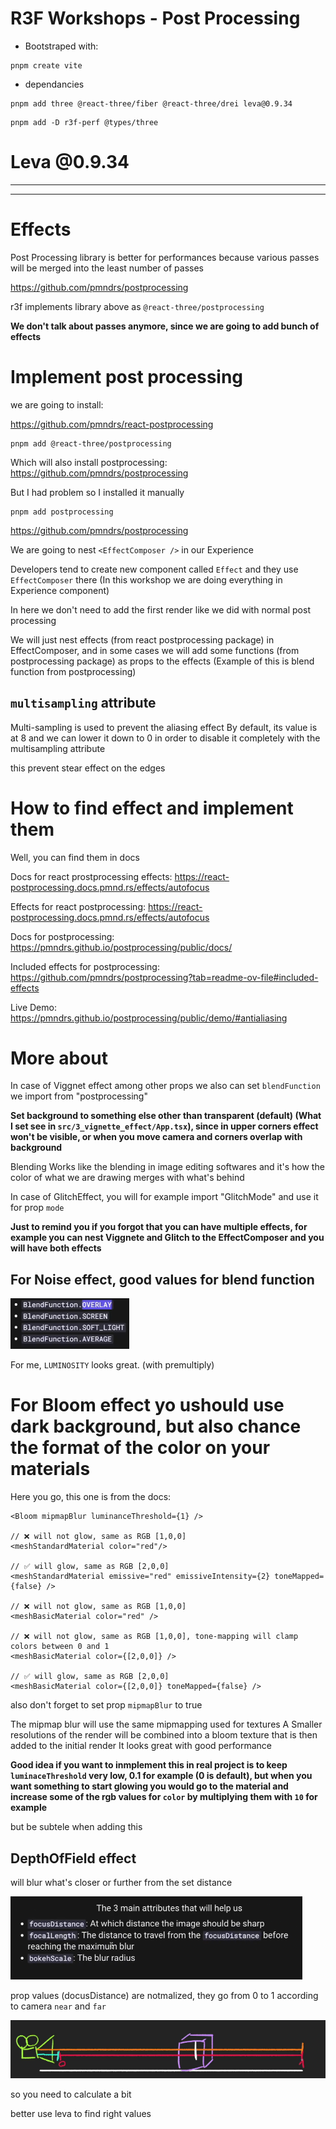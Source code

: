 # R3F Workshops - Post Processing

- Bootstraped with:

```
pnpm create vite
```

- dependancies

```
pnpm add three @react-three/fiber @react-three/drei leva@0.9.34
```

```
pnpm add -D r3f-perf @types/three
```

# Leva @0.9.34

---

---

# Effects

Post Processing library is better for performances because various passes will be merged into the least number of passes

<https://github.com/pmndrs/postprocessing>

r3f implements library above as `@react-three/postprocessing`

**We don't talk about passes anymore, since we are going to add bunch of effects**

# Implement post processing

we are going to install:

<https://github.com/pmndrs/react-postprocessing>

```
pnpm add @react-three/postprocessing
```

Which will also install postprocessing: <https://github.com/pmndrs/postprocessing>

But I had problem so I installed it manually

```
pnpm add postprocessing
```

<https://github.com/pmndrs/postprocessing>

We are going to nest `<EffectComposer />` in our Experience

Developers tend to create new component called `Effect` and they use `EffectComposer` there (In this workshop we are doing everything in Experience component)

In here we don't need to add the first render like we did with normal post processing

We will just nest effects (from react postprocessing package) in EffectComposer, and in some cases we will add some functions (from postprocessing package) as props to the effects (Example of this is blend function from postprocessing)

## `multisampling` attribute

Multi-sampling is used to prevent the aliasing effect
By default, its value is at 8 and we can lower it down to 0 in order to disable it completely with the multisampling attribute

this prevent stear effect on the edges

# How to find effect and implement them

Well, you can find them in docs

Docs for react prostprocessing effects: <https://react-postprocessing.docs.pmnd.rs/effects/autofocus>

Effects for react postprocessing: <https://react-postprocessing.docs.pmnd.rs/effects/autofocus>

Docs for postprocessing: <https://pmndrs.github.io/postprocessing/public/docs/>

Included effects for postprocessing: <https://github.com/pmndrs/postprocessing?tab=readme-ov-file#included-effects>

Live Demo: <https://pmndrs.github.io/postprocessing/public/demo/#antialiasing>

# More about

In case of Viggnet effect among other props we also can set `blendFunction` we import from "postprocessing"

**Set background to something else other than transparent (default) (What I set see in `src/3_vignette_effect/App.tsx`), since in upper corners effect won't be visible, or when you move camera and corners overlap with background**

Blending Works like the blending in image editing softwares and it's how the color of what we are drawing merges with what's behind

In case of GlitchEffect, you will for example import "GlitchMode" and use it for prop `mode`

**Just to remind you if you forgot that you can have multiple effects, for example you can nest Viggnete and Glitch to the EffectComposer and you will have both effects**

## For Noise effect, good values for blend function

![_](/notes/images/Screenshot%20from%202025-01-21%2011-11-42.png)

For me, `LUMINOSITY` looks great. (with premultiply)

# For Bloom effect yo ushould use dark background, but also chance the format of the color on your materials

Here you go, this one is from the docs:

```tsx
<Bloom mipmapBlur luminanceThreshold={1} />

// ❌ will not glow, same as RGB [1,0,0]
<meshStandardMaterial color="red"/>

// ✅ will glow, same as RGB [2,0,0]
<meshStandardMaterial emissive="red" emissiveIntensity={2} toneMapped={false} />

// ❌ will not glow, same as RGB [1,0,0]
<meshBasicMaterial color="red" />

// ❌ will not glow, same as RGB [1,0,0], tone-mapping will clamp colors between 0 and 1
<meshBasicMaterial color={[2,0,0]} />

// ✅ will glow, same as RGB [2,0,0]
<meshBasicMaterial color={[2,0,0]} toneMapped={false} />

```

also don't forget to set prop `mipmapBlur` to true

The mipmap blur will use the same mipmapping used for textures A
Smaller resolutions of the render will be combined into a bloom texture that is then added to the initial render
It looks great with good performance

**Good idea if you want to inmplement this in real project is to keep `luminaceThreshold` very low, 0.1 for example (0 is default), but when you want something to start glowing you would go to the material and increase some of the rgb values for `color` by multiplying them with `10` for example**

but be subtele when adding this

## DepthOfField effect

will blur what's closer or further from the set distance

![dof](/notes/images/dof.png)

prop values (docusDistance) are notmalized, they go from 0 to 1 according to camera `near` and `far`

![---](/notes/images/Screenshot%20from%202025-01-21%2013-51-54.png)

so you need to calculate a bit

better use leva to find right values
